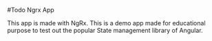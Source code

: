 #Todo Ngrx App

This app is made with NgRx. This is a demo app made for educational purpose to test out the popular State management library of Angular.